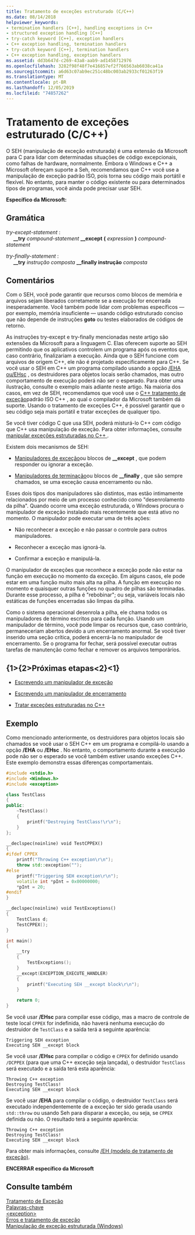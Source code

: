 ```yaml
---
title: Tratamento de exceções estruturado (C/C++)
ms.date: 08/14/2018
helpviewer_keywords:
- termination handlers [C++], handling exceptions in C++
- structured exception handling [C++]
- try-catch keyword [C++], exception handlers
- C++ exception handling, termination handlers
- try-catch keyword [C++], termination handlers
- C++ exception handling, exception handlers
ms.assetid: dd3b647d-c269-43a8-aab9-ad1458712976
ms.openlocfilehash: 3282f98f48f7e416857ef2f766563ab6038ca41a
ms.sourcegitcommit: a6d63c07ab9ec251c48bc003ab2933cf01263f19
ms.translationtype: MT
ms.contentlocale: pt-BR
ms.lasthandoff: 12/05/2019
ms.locfileid: "74857262"
---
```

# <a name="structured-exception-handling-cc"></a>Tratamento de exceções estruturado (C/C++)

O SEH (manipulação de exceção estruturada) é uma extensão da Microsoft para C para lidar com determinadas situações de código excepcionais, como falhas de hardware, normalmente. Embora o Windows e C++ a Microsoft ofereçam suporte a Seh, recomendamos que C++ você use a manipulação de exceção padrão ISO, pois torna seu código mais portátil e flexível. No entanto, para manter o código existente ou para determinados tipos de programas, você ainda pode precisar usar SEH.

**Específico da Microsoft:**

## <a name="grammar"></a>Gramática

*try-except-statement* :<br/>
&nbsp;&nbsp;&nbsp;&nbsp; **__try** *compound-statement* **__except** **(** *expression* **)** *compound-statement*

*try-finally-statement* :<br/>
&nbsp;&nbsp;&nbsp;&nbsp; **__try** *instrução composta* **__finally instrução** *composta*

## <a name="remarks"></a>Comentários

Com o SEH, você pode garantir que recursos como blocos de memória e arquivos sejam liberados corretamente se a execução for encerrada inesperadamente. Você também pode lidar com problemas específicos — por exemplo, memória insuficiente — usando código estruturado conciso que não depende de instruções **goto** ou testes elaborados de códigos de retorno.

As instruções try-except e try-finally mencionadas neste artigo são extensões da Microsoft para a linguagem C. Elas oferecem suporte ao SEH permitindo que os aplicativos controlem um programa após os eventos que, caso contrário, finalizariam a execução. Ainda que o SEH funcione com arquivos de origem C++, ele não é projetado especificamente para C++. Se você usar o SEH em C++ um programa compilado usando a opção [/EHA ou/EHsc](../build/reference/eh-exception-handling-model.md) , os destruidores para objetos locais serão chamados, mas outro comportamento de execução poderá não ser o esperado. Para obter uma ilustração, consulte o exemplo mais adiante neste artigo. Na maioria dos casos, em vez de SEH, recomendamos que você use o [ C++ tratamento de exceção](../cpp/try-throw-and-catch-statements-cpp.md)padrão ISO C++ , ao qual o compilador da Microsoft também dá suporte. Usando o tratamento de exceções C++, é possível garantir que o seu código seja mais portátil e tratar exceções de qualquer tipo.

Se você tiver código C que usa SEH, poderá misturá-lo C++ com código que C++ usa manipulação de exceção. Para obter informações, consulte [manipular exceções estruturadas no C++ ](../cpp/exception-handling-differences.md).

Existem dois mecanismos de SEH:

- [Manipuladores de exceção](../cpp/writing-an-exception-handler.md)ou blocos de **__except** , que podem responder ou ignorar a exceção.

- [Manipuladores de terminação](../cpp/writing-a-termination-handler.md)ou blocos de **__finally** , que são sempre chamados, se uma exceção causa encerramento ou não.

Esses dois tipos dos manipuladores são distintos, mas estão intimamente relacionados por meio de um processo conhecido como "desenrolamento da pilha". Quando ocorre uma exceção estruturada, o Windows procura o manipulador de exceção instalado mais recentemente que está ativo no momento. O manipulador pode executar uma de três ações:

- Não reconhecer a exceção e não passar o controle para outros manipuladores.

- Reconhecer a exceção mas ignorá-la.

- Confirmar a exceção e manipulá-la.

O manipulador de exceções que reconhece a exceção pode não estar na função em execução no momento da exceção. Em alguns casos, ele pode estar em uma função muito mais alta na pilha. A função em execução no momento e quaisquer outras funções no quadro de pilhas são terminadas. Durante esse processo, a pilha é "rebobinar"; ou seja, variáveis locais não estáticas de funções encerradas são limpas da pilha.

Como o sistema operacional desenrola a pilha, ele chama todos os manipuladores de término escritos para cada função. Usando um manipulador de término, você pode limpar os recursos que, caso contrário, permaneceriam abertos devido a um encerramento anormal. Se você tiver inserido uma seção crítica, poderá encerrá-la no manipulador de encerramento. Se o programa for fechar, será possível executar outras tarefas de manutenção como fechar e remover os arquivos temporários.

## <a name="next-steps"></a>{1&gt;{2&gt;Próximas etapas&lt;2}&lt;1}

- [Escrevendo um manipulador de exceção](../cpp/writing-an-exception-handler.md)

- [Escrevendo um manipulador de encerramento](../cpp/writing-a-termination-handler.md)

- [Tratar exceções estruturadas no C++](../cpp/exception-handling-differences.md)

## <a name="example"></a>Exemplo

Como mencionado anteriormente, os destruidores para objetos locais são chamados se você usar o SEH C++ em um programa e compilá-lo usando a opção **/EHA** ou **/EHsc** . No entanto, o comportamento durante a execução pode não ser o esperado se você também estiver usando exceções C++. Este exemplo demonstra essas diferenças comportamentais.

```cpp
#include <stdio.h>
#include <Windows.h>
#include <exception>

class TestClass
{
public:
    ~TestClass()
    {
        printf("Destroying TestClass!\r\n");
    }
};

__declspec(noinline) void TestCPPEX()
{
#ifdef CPPEX
    printf("Throwing C++ exception\r\n");
    throw std::exception("");
#else
    printf("Triggering SEH exception\r\n");
    volatile int *pInt = 0x00000000;
    *pInt = 20;
#endif
}

__declspec(noinline) void TestExceptions()
{
    TestClass d;
    TestCPPEX();
}

int main()
{
    __try
    {
        TestExceptions();
    }
    __except(EXCEPTION_EXECUTE_HANDLER)
    {
        printf("Executing SEH __except block\r\n");
    }

    return 0;
}
```

Se você usar **/EHsc** para compilar esse código, mas a macro de controle de teste local `CPPEX` for indefinida, não haverá nenhuma execução do destruidor de `TestClass` e a saída terá a seguinte aparência:

```Output
Triggering SEH exception
Executing SEH __except block
```

Se você usar **/EHsc** para compilar o código e `CPPEX` for definido usando `/DCPPEX` (para que uma C++ exceção seja lançada), o destruidor `TestClass` será executado e a saída terá esta aparência:

```Output
Throwing C++ exception
Destroying TestClass!
Executing SEH __except block
```

Se você usar **/EHA** para compilar o código, o destruidor `TestClass` será executado independentemente de a exceção ter sido gerada usando `std::throw` ou usando Seh para disparar a exceção, ou seja, se `CPPEX` definida ou não. O resultado terá a seguinte aparência:

```Output
Throwing C++ exception
Destroying TestClass!
Executing SEH __except block
```

Para obter mais informações, consulte [/EH (modelo de tratamento de exceção)](../build/reference/eh-exception-handling-model.md).

**ENCERRAR específico da Microsoft**

## <a name="see-also"></a>Consulte também

[Tratamento de Exceção](../cpp/exception-handling-in-visual-cpp.md)<br/>
[Palavras-chave](../cpp/keywords-cpp.md)<br/>
[\<exception>](../standard-library/exception.md)<br/>
[Erros e tratamento de exceção](../cpp/errors-and-exception-handling-modern-cpp.md)<br/>
[Manipulação de exceção estruturada (Windows)](/windows/win32/debug/structured-exception-handling)
